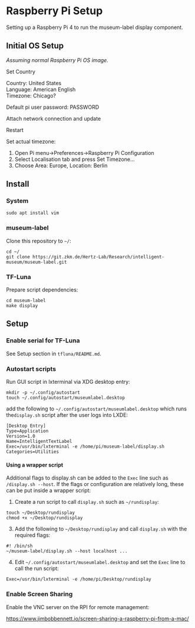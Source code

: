 Raspberry Pi Setup
==================

Setting up a Raspberry Pi 4 to run the museum-label display component.

Initial OS Setup
----------------

_Assuming normal Raspberry Pi OS image._

Set Country

Country: United States  
Language: American English  
Timezone: Chicago?  

Default pi user password: PASSWORD

Attach network connection and update

Restart

Set actual timezone:

1. Open Pi menu->Preferences->Raspberry Pi Configuration
2. Select Localisation tab and press Set Timezone...
3. Choose Area: Europe, Location: Berlin

Install
-------

### System

~~~
sudo apt install vim
~~~

### museum-label

Clone this repository to `~/`:

~~~
cd ~/
git clone https://git.zkm.de/Hertz-Lab/Research/intelligent-museum/museum-label.git
~~~

### TF-Luna

Prepare script dependencies:

~~~
cd museum-label
make display
~~~

Setup
-----

### Enable serial for TF-Luna

See Setup section in `tfluna/README.md`.

### Autostart scripts

Run GUI script in lxterminal via XDG desktop entry:

~~~
mkdir -p ~/.config/autostart
touch ~/.config/autostart/museumlabel.desktop
~~~

add the following to `~/.config/autostart/museumlabel.desktop` which runs the`display.sh` script after the user logs into LXDE:

~~~
[Desktop Entry]
Type=Application
Version=1.0
Name=IntelligentTextLabel
Exec=/usr/bin/lxterminal -e /home/pi/museum-label/display.sh
Categories=Utilities
~~~

#### Using a wrapper script

Additional flags to display.sh can be added to the `Exec` line such as `/display.sh --host`. If the flags or configuration are relatively long, these can be put inside a wrapper script:

1. Create a run script to call `display.sh` such as `~/rundisplay`:
~~~
touch ~/Desktop/rundisplay
chmod +x ~/Desktop/rundisplay
~~~
3. Add the following to `~/Desktop/rundisplay` and call `display.sh` with the required flags:
~~~
#! /bin/sh
~/museum-label/display.sh --host localhost ...
~~~
4. Edit `~/.config/autostart/museumlabel.desktop` and set the `Exec` line to call the run script:
~~~
Exec=/usr/bin/lxterminal -e /home/pi/Desktop/rundisplay
~~~

### Enable Screen Sharing

Enable the VNC server on the RPI for remote management:

https://www.jimbobbennett.io/screen-sharing-a-raspberry-pi-from-a-mac/
